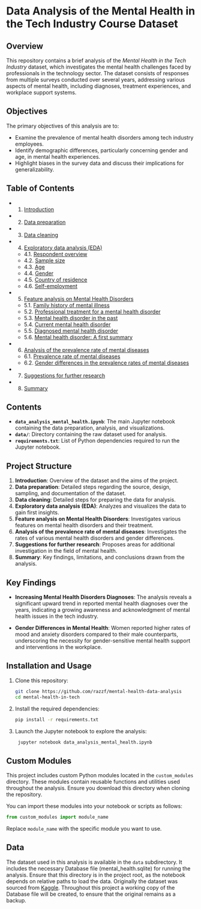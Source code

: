 # Data Analysis of the Mental Health in the Tech Industry Course Dataset

## Overview

This repository contains a brief analysis of the *Mental Health in the Tech Industry* dataset, which investigates the mental health challenges faced by professionals in the technology sector. The dataset consists of responses from multiple surveys conducted over several years, addressing various aspects of mental health, including diagnoses, treatment experiences, and workplace support systems. 

## Objectives

The primary objectives of this analysis are to:
- Examine the prevalence of mental health disorders among tech industry employees.
- Identify demographic differences, particularly concerning gender and age, in mental health experiences.
- Highlight biases in the survey data and discuss their implications for generalizability.

## Table of Contents 

- 1. [Introduction](#introduction)    
- 2. [Data preparation](#data-preparation)    
- 3. [Data cleaning](#data-cleaning)      
- 4. [Exploratory data analysis (EDA)](#exploratory-data-analysis-eda)    
  - 4.1. [Respondent overview](#respondent-overview)    
  - 4.2. [Sample size](#sample-size)    
  - 4.3. [Age](#age)    
  - 4.4. [Gender](#gender)    
  - 4.5. [Country of residence](#country-of-residence)    
  - 4.6. [Self-employment](#self-employment)    
- 5. [Feature analysis on Mental Health Disorders](#feature-analysis-on-mental-health-disorders)    
  - 5.1. [Family history of mental illness](#family-history-of-mental-illness)    
  - 5.2. [Professional treatment for a mental health disorder](#professional-treatment-for-a-mental-health-disorder)    
  - 5.3. [Mental health disorder in the past](#mental-health-disorder-in-the-past)    
  - 5.4. [Current mental health disorder](#current-mental-health-disorder)    
  - 5.5. [Diagnosed mental health disorder](#diagnosed-mental-health-disorder)    
  - 5.6. [Mental health disorder: A first summary](#mental-health-disorder-a-first-summary)    
- 6. [Analysis of the prevalence rate of mental diseases](#analysis-of-the-prevalence-rate-of-mental-diseases)    
  - 6.1. [Prevalence rate of mental diseases](#prevalence-rate-of-mental-diseases)    
  - 6.2. [Gender differences in the prevalence rates of mental diseases](#gender-differences-in-the-prevalence-rates-of-mental-diseases)    
- 7. [Suggestions for further research](#suggestions-for-further-research)    
- 8. [Summary](#summary)    

## Contents

- **`data_analysis_mental_health.ipynb`**: The main Jupyter notebook containing the data preparation, analysis, and visualizations.
- **`data/`**: Directory containing the raw dataset used for analysis.
- **`requirements.txt`**: List of Python dependencies required to run the Jupyter notebook.

## Project Structure

1. **Introduction**: Overview of the dataset and the aims of the project.
2. **Data preparation**: Detailed steps regarding the source, design, sampling, and documentation of the dataset.
3. **Data cleaning**: Detailed steps for preparing the data for analysis.
4. **Exploratory data analysis (EDA)**: Analyzes and visualizes the data to gain first insights.
5. **Feature analysis on Mental Health Disorders**: Investigates various features on mental health disorders and their treatment.
6. **Analysis of the prevalence rate of mental diseases**: Investigates the rates of various mental health disorders and gender differences.
7. **Suggestions for further research**: Proposes areas for additional investigation in the field of mental health.
8. **Summary**: Key findings, limitations, and conclusions drawn from the analysis.
 
## Key Findings

- **Increasing Mental Health Disorders Diagnoses**: The analysis reveals a significant upward trend in reported mental health diagnoses over the years, indicating a growing awareness and acknowledgment of mental health issues in the tech industry.

- **Gender Differences in Mental Health**: Women reported higher rates of mood and anxiety disorders compared to their male counterparts, underscoring the necessity for gender-sensitive mental health support and interventions in the workplace.

## Installation and Usage

1. Clone this repository:
   ```bash
   git clone https://github.com/razzf/mental-health-data-analysis
   cd mental-health-in-tech

2. Install the required dependencies:
   ```bash
   pip install -r requirements.txt

3. Launch the Jupyter notebook to explore the analysis:
   ```bash
    jupyter notebook data_analysis_mental_health.ipynb

## Custom Modules

This project includes custom Python modules located in the `custom_modules` directory. These modules contain reusable functions and utilities used throughout the analysis. Ensure you download this directory when cloning the repository.

You can import these modules into your notebook or scripts as follows:

```python
from custom_modules import module_name
```

Replace `module_name` with the specific module you want to use.

## Data

The dataset used in this analysis is available in the `data` subdirectory. It includes the necessary Database file (mental_health.sqlite) for running the analysis. Ensure that this directory is in the project root, as the notebook depends on relative paths to load the data. Originally the dataset was sourced from [Kaggle](https://www.kaggle.com/anth7310/mental-health-in-the-tech-industry). Throughout this project a working copy of the Database file will be created, to ensure that the original remains as a backup.
 